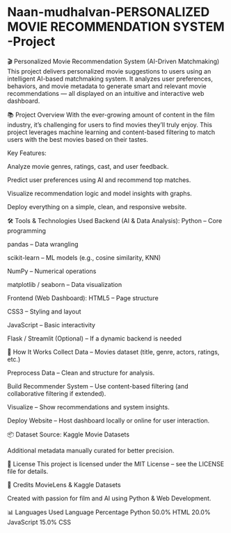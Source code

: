 # Naan-mudhalvan-PERSONALIZED MOVIE RECOMMENDATION SYSTEM -Project
🎬 Personalized Movie Recommendation System (AI-Driven Matchmaking)
This project delivers personalized movie suggestions to users using an intelligent AI-based matchmaking system. It analyzes user preferences, behaviors, and movie metadata to generate smart and relevant movie recommendations — all displayed on an intuitive and interactive web dashboard.

📚 Project Overview
With the ever-growing amount of content in the film industry, it’s challenging for users to find movies they’ll truly enjoy. This project leverages machine learning and content-based filtering to match users with the best movies based on their tastes.

Key Features:

Analyze movie genres, ratings, cast, and user feedback.

Predict user preferences using AI and recommend top matches.

Visualize recommendation logic and model insights with graphs.

Deploy everything on a simple, clean, and responsive website.

🛠️ Tools & Technologies Used
Backend (AI & Data Analysis):
Python – Core programming

pandas – Data wrangling

scikit-learn – ML models (e.g., cosine similarity, KNN)

NumPy – Numerical operations

matplotlib / seaborn – Data visualization

Frontend (Web Dashboard):
HTML5 – Page structure

CSS3 – Styling and layout

JavaScript – Basic interactivity

Flask / Streamlit (Optional) – If a dynamic backend is needed

🚀 How It Works
Collect Data – Movies dataset (title, genre, actors, ratings, etc.)

Preprocess Data – Clean and structure for analysis.

Build Recommender System – Use content-based filtering (and collaborative filtering if extended).

Visualize – Show recommendations and system insights.

Deploy Website – Host dashboard locally or online for user interaction.

📦 Dataset
Source: Kaggle Movie Datasets

Additional metadata manually curated for better precision.

📜 License
This project is licensed under the MIT License – see the LICENSE file for details.

🙌 Credits
MovieLens & Kaggle Datasets

Created with passion for film and AI using Python & Web Development.

📊 Languages Used
Language	Percentage
Python	50.0%
HTML	20.0%
JavaScript	15.0%
CSS
